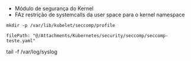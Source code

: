 - Módulo de segurança do Kernel
- FAz restrição de systemcalls da user space para o kernel namespace



```shell
mkdir -p /var/lib/kubelet/seccomp/profile
```


```reference
filePath: "@/Attachments/Kubernetes/security/seccomp/seccomp-teste.yaml"
```


tail -f  /var/log/syslog